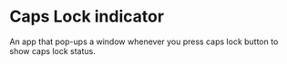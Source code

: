 # Caps Lock indicator 
An app that pop-ups a window whenever you press caps lock button to show caps lock status.



